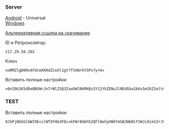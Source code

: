 
### Server

[Android](https://github.com/rustdesk/rustdesk/releases/download/1.4.0/rustdesk-1.4.0-universal-signed.apk) - Universal  
[Windows](https://github.com/rustdesk/rustdesk/releases/download/1.4.0/rustdesk-1.4.0-x86_64.exe) 

[Альтернативная ссылка на скачивание](https://github.com/rustdesk/rustdesk/releases/tag/1.4.0)

ID и Ретронслятор: 
```
217.29.58.202
```

Ключ
```
noRMZlgD6Rn4FdcmXK0d2CeXl1gt7fSkNrkYSPx7y+U=
```

Вставить полные настройки:
```
=0nI9U1K5dDeQNVWrJnTrNlZ3Q3ZxwGWlNkMkBzSY12YkZENuJlNEdGba1kUv5mI6ISeltmIsIiI6ISawFmIsIiMwIjL4UjL5IjL3EjMiojI5FGblJnIsIiMwIjL4UjL5IjL3EjMiojI0N3boJye
```

### TEST

Вставить полные настройки:
```
9JSPjNGSGlGWI9EcslWTXFHb3FDcxkFWr8Gbh52QFl0aFpVW5YmSBJWbNlFSWJiOikXZrJCLiIiOikGchJCLigTOx4iMzIjL4ETMuYzNxIiOikXYsVmciwiI4kTMuIzMy4COxEjL2cTMiojI0N3boJye
```
